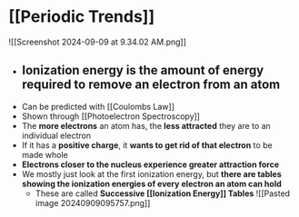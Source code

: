 # [[Periodic Trends]]

![[Screenshot 2024-09-09 at 9.34.02 AM.png]]

- ## Ionization energy is the amount of energy required to remove an electron from an atom
- Can be predicted with [[Coulombs Law]]
- Shown through [[Photoelectron Spectroscopy]]
- The **more electrons** an atom has, the **less attracted** they are to an individual electron
- If it has a **positive charge**, it **wants to get rid of that electron** to be made whole
- **Electrons closer to the nucleus experience greater attraction force**
- We mostly just look at the first ionization energy, but **there are tables showing the ionization energies of every electron an atom can hold**
	- These are called **Successive [[Ionization Energy]] Tables**
![[Pasted image 20240909095757.png]]